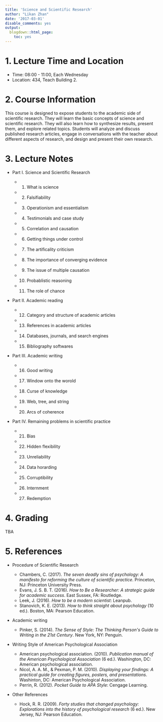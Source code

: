 ```yaml
---
title: 'Science and Scientific Research'
author: "Likan Zhan"
date: '2017-03-01'
disable_comments: yes
output:
  blogdown::html_page:
    toc: yes
---
```

# 1. Lecture Time and Location

- Time: 08:00 - 11:00, Each Wednesday
- Location: 434, Teach Building 2.

# 2. Course Information

This course is designed to expose students to the academic side of scientific research. They will learn the basic concepts of science and scientific research. They will also learn how to synthesize results, present them, and explore related topics. Students will analyze and discuss published research articles, engage in conversations with the teacher about different aspects of research, and design and present their own research.

# 3. Lecture Notes

- Part I. Science and Scientific Research [<i class="fa fa-download" style="font-size:1em"></i>](https://appendix.likan.info/Science-and-Scientific-Research/Sci.Res.CH.01.pdf)
    - 01. What is science
    - 02. Falsifiability
    - 03. Operationism and essentialism
    - 04. Testimonials and case study
    - 05. Correlation and causation
    - 06. Getting things under control
    - 07. The artificality criticism
    - 08. The importance of converging evidence
    - 09. The issue of multiple causation
    - 10. Probablistic reasoning
    - 11. The role of chance

- Part II. Academic reading
    - 12. Category and structure of academic articles
    - 13. References in academic articles
    - 14. Databases, journals, and search engines
    - 15. Bibliography softwares

- Part III. Academic writing
    - 16. Good writing
    - 17. Window onto the worold
    - 18. Curse of knowledge
    - 19. Web, tree, and string
    - 20. Arcs of coherence

- Part IV. Remaining problems in scientific practice
    - 21. Bias
    - 22. Hidden flexibility
    - 23. Unreliability
    - 24. Data horarding
    - 25. Corruptibility
    - 26. Internment
    - 27. Redemption

# 4. Grading

TBA

# 5. References

- Procedure of Scientific Research
    - Chambers, C. (2017). *The seven deadly sins of psychology: A manifesto for reforming the culture of scientific practice*. Princeton, NJ: Princeton University Press.
    - Evans, J. S. B. T. (2016). *How to Be a Researcher: A strategic guide for academic success*. East Sussex, FA: Routledge.
    - Leek, J. (2016). *How to be a modern scientist*: Leanpub.
    - Stanovich, K. E. (2013). *How to think straight about psychology* (10 ed.). Boston, MA: Pearson Education.

- Academic writing
    - Pinker, S. (2014). *The Sense of Style: The Thinking Person's Guide to Writing in the 21st Century*. New York, NY: Penguin.

- Writing Style of American Psychological Association
    - American psychological association. (2010). *Publication manual of the American Psychological Association* (6 ed.). Washington, DC: American psychological association.
    - Nicol, A. A. M., & Pexman, P. M. (2010). *Displaying your findings: A practical guide for creating figures, posters, and presentations*. Washinton, DC: American Psychological Association.
    - Perrin, R. (2012). *Pocket Guide to APA Style*: Cengage Learning.

- Other References
    - Hock, R. R. (2009). *Forty studies that changed psychology: Explorations into the history of psychological research* (6 ed.). New Jersey, NJ: Pearson Education.
